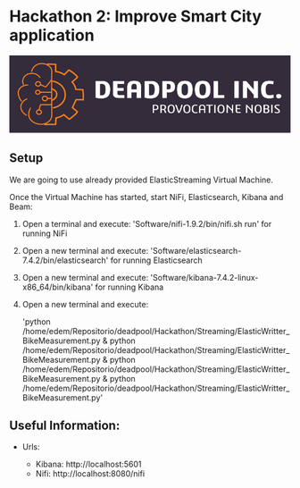 # Hackathon 2: Improve Smart City application

![Exercise architecture](Hackathon/img/hackaton_logo.png)

## Setup

We are  going to use already provided ElasticStreaming Virtual Machine.

Once the Virtual Machine has started, start NiFi, Elasticsearch, Kibana and Beam:

1. Open a terminal and execute: 'Software/nifi-1.9.2/bin/nifi.sh run' for running NiFi
2. Open a new terminal and execute: 'Software/elasticsearch-7.4.2/bin/elasticsearch' for running Elasticsearch
3. Open a new terminal and execute: 'Software/kibana-7.4.2-linux-x86_64/bin/kibana' for running Kibana
4. Open a new terminal and execute: 
    
    'python /home/edem/Repositorio/deadpool/Hackathon/Streaming/ElasticWritter_BikeMeasurement.py &
     python /home/edem/Repositorio/deadpool/Hackathon/Streaming/ElasticWritter_BikeMeasurement.py &
     python /home/edem/Repositorio/deadpool/Hackathon/Streaming/ElasticWritter_BikeMeasurement.py &
     python /home/edem/Repositorio/deadpool/Hackathon/Streaming/ElasticWritter_BikeMeasurement.py'
     

## Useful Information:

* Urls:

	* Kibana: http://localhost:5601
	* Nifi:   http://localhost:8080/nifi




